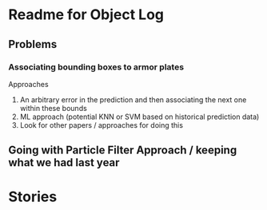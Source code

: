 # Readme for Object Log

## Problems

### Associating bounding boxes to armor plates

Approaches

1. An arbitrary error in the prediction and then associating the next one within these bounds
2. ML approach (potential KNN or SVM based on historical prediction data)
3. Look for other papers / approaches for doing this

## Going with Particle Filter Approach / keeping what we had last year

# Stories
